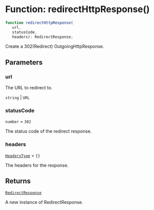 # Function: redirectHttpResponse()

```ts
function redirectHttpResponse(
   url, 
   statusCode, 
   headers): RedirectResponse;
```

Create a 302(Redirect) OutgoingHttpResponse.

## Parameters

### url

The URL to redirect to.

`string` | `URL`

### statusCode

`number` = `302`

The status code of the redirect response.

### headers

[`HeadersType`](../../declarations/type-aliases/HeadersType.md) = `{}`

The headers for the response.

## Returns

[`RedirectResponse`](../../RedirectResponse/classes/RedirectResponse.md)

A new instance of RedirectResponse.
